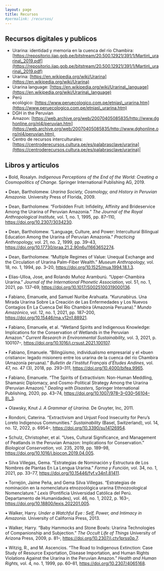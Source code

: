 ```yaml
---
layout: page
title: Recursos
#permalink: /recursos/
---
```


## Recursos digitales y publicos 
 - Urarina: identidad y memoria en la cuenca del río Chambira: [https://repositorio.iiap.gob.pe/bitstream/20.500.12921/391/1/Martin\_urarina\_2019.pdf](https://repositorio.iiap.gob.pe/bitstream/20.500.12921/391/1/Martin\_urarina\_2019.pdf)
- Urarina: [https://en.wikipedia.org/wiki/Urarina](https://en.wikipedia.org/wiki/Urarina)
- Urarina language: [https://en.wikipedia.org/wiki/Urarina\_language](https://en.wikipedia.org/wiki/Urarina\_language)  
- Perú ecológico: [https://www.peruecologico.com.pe/etnias\_urarina.htm](https://www.peruecologico.com.pe/etnias\_urarina.htm)
- DGH in the Peruvian Amazon: [https://web.archive.org/web/20070405085835/http://www.dghonline.org/nl4/peruvian.htm](https://web.archive.org/web/20070405085835/http://www.dghonline.org/nl4/peruvian.htm) 
- Centro de recursos interculturales:[https://centroderecursos.cultura.pe/es/palabrasclave/urarina](https://centroderecursos.cultura.pe/es/palabrasclave/urarina)| 

## Libros y articulos

• Bold, Rosalyn. *Indigenous Perceptions of the End of the World: Creating a Cosmopolitics of Change.* Springer International Publishing AG, 2019. 

• Dean, Bartholomew. *Urarina Society, Cosmology, and History in Peruvian Amazonia.* University Press of Florida, 2009. 

• Dean, Bartholomew. “Forbidden Fruit: Infidelity, Affinity and Brideservice Among the Urarina of Peruvian Amazonia.” *The Journal of the Royal Anthropological Institute,* vol. 1, no. 1, 1995, pp. 87–110, https://doi.org/10.2307/3034230. 

• Dean, Bartholomew. “Language, Culture, and Power: Intercultural Bilingual Education Among the Urarina of Peruvian Amazonia.” *Practicing Anthropology,* vol. 21, no. 2, 1999, pp. 39–43, https://doi.org/10.17730/praa.21.2.90n6u11663652274. 

• Dean, Bartholomew. “Multiple Regimes of Value: Unequal Exchange and the Circulation of Urarina Palm-Fiber Wealth.” *Museum Anthropology,* vol. 18, no. 1, 1994, pp. 3–20, https://doi.org/10.1525/mua.1994.18.1.3. 

• Elias-Ulloa, Jose, and Rolando Muñoz Aramburú. “Upper-Chambira Urarina.” *Journal of the International Phonetic Association,* vol. 51, no. 1, 2021, pp. 137–69, https://doi.org/10.1017/S0025100319000136. 

• Fabiano, Emanuele, and Samuel Nuribe Arahuata. “Kurunabirus. Una Mirada Urarina Sobre La Creación de Las Enfermedades y Los Nuevos Contagios En La Cuenca Del Río Chambira (Amazonía Peruana).” *Mundo Amazónico,* vol. 12, no. 1, 2021, pp. 187–200, https://doi.org/10.15446/ma.v12n1.88921. 

• Fabiano, Emanuele, et al. “Wetland Spirits and Indigenous Knowledge: Implications for the Conservation of Wetlands in the Peruvian Amazon.” *Current Research in Environmental Sustainability,* vol. 3, 2021, p. 100107–, https://doi.org/10.1016/j.crsust.2021.100107. 

• Fabiano, Emanuele. “Bilingüismo, individualismo empresarial y el «buen cristiano»: legado misionero entre los urarina de la cuenca del río Chambira (Amazonía peruana).” *Bulletin de l’Institut Français d’Études Andines,* vol. 47, no. 47 (3), 2018, pp. 293–311, https://doi.org/10.4000/bifea.9965. 

• Fabiano, Emanuele. “The Spirits of Extractivism: Non-Human Meddling, Shamanic Diplomacy, and Cosmo-Political Strategy Among the Urarina (Peruvian Amazon).” *Dealing with Disasters,* Springer International Publishing, 2020, pp. 43–74, https://doi.org/10.1007/978–3–030–56104–8\_3. 

• Olawsky, Knut J. *A Grammar of Urarina.* De Gruyter, Inc, 2011. 

• Rondoni, Caterina. “Extractivism and Unjust Food Insecurity for Peru’s Loreto Indigenous Communities.” *Sustainability* (Basel, Switzerland), vol. 14, no. 12, 2022, p. 6954–, https://doi.org/10.3390/su14126954. 

• Schulz, Christopher, et al. “Uses, Cultural Significance, and Management of Peatlands in the Peruvian Amazon: Implications for Conservation.” *Biological Conservation,* vol. 235, 2019, pp. 189–98, https://doi.org/10.1016/j.biocon.2019.04.005. 

• Silva Villegas, Gema. “Estrategias de Nominación y Estructura de Los Nombres de Plantas En La Lengua Urarina.” *Forma y Función,* vol. 34, no. 1, 2021, pp. 33–77, https://doi.org/10.15446/fyf.v34n1.81411. 

• Torrejón, Jaime Peña, and Gema Silva Villegas. “Estrategias de nominación en la nomenclatura etnozoológica urarina Ethnozoological Nomenclature.” *Lexis* (Pontificia Universidad Católica del Perú. Departamento de Humanidades), vol. 46, no. 1, 2022, p. 163–, https://doi.org/10.18800/lexis.202201.005. 

• Walker, Harry. *Under a Watchful Eye : Self, Power, and Intimacy in Amazonia.* University of California Press, 2013. 

• Walker, Harry. “Baby Hammocks and Stone Bowls: Urarina Technologies of Companionship and Subjection.” *The Occult Life of Things* University of Arizona Press, 2009, p. 81–, https://doi.org/10.2307/j.ctv1prss0p.7. 

• Witzig, R., and M. Ascencios. “The Road to Indigenous Extinction: Case Study of Resource Exportation, Disease Importation, and Human Rights Violations Against the Urarina in the Peruvian Amazon.” *Health and Human Rights,* vol. 4, no. 1, 1999, pp. 60–81, https://doi.org/10.2307/4065168.
